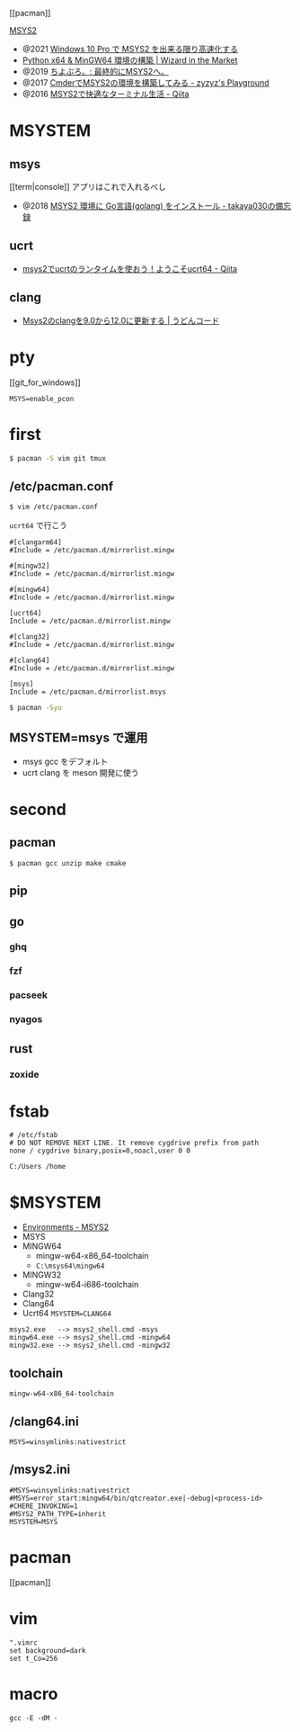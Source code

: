 [[pacman]]

[MSYS2](https://www.msys2.org/)

- @2021 [Windows 10 Pro で MSYS2 を出来る限り高速化する](https://zenn.dev/nyarla/articles/489394cec0ecb5)
- [Python x64 & MinGW64 環境の構築 | Wizard in the Market](https://fx-kirin.com/python/windows-python-mingw64-environment-build/)
- @2019 [ちよぶろ。: 最終的にMSYS2へ。](https://chiyosuke.blogspot.com/2019/03/msys2.html)
- @2017 [CmderでMSYS2の環境を構築してみる - zyzyz's Playground](https://zyzyz.github.io/ja/2017/10/Integrate-MSYS2-into-Cmder/)
- @2016 [MSYS2で快適なターミナル生活 - Qiita](https://qiita.com/Ted-HM/items/4f2feb9fdacb6c72083c)

# MSYSTEM
## msys
[[term|console]] アプリはこれで入れるべし
- @2018 [MSYS2 環境に Go言語(golang) をインストール - takaya030の備忘録](https://takaya030.hatenablog.com/entry/2018/01/18/230105)
## ucrt
- [msys2でucrtのランタイムを使おう！ようこそucrt64 - Qiita](https://qiita.com/yumetodo/items/d849a6dcf08e0435f815)
## clang
- [Msys2のclangを9.0から12.0に更新する | うどんコード](https://udon.little-pear.net/msys2-clang-update-from9-to12/)

# pty
[[git_for_windows]]
```
MSYS=enable_pcon
```

# first
```sh
$ pacman -S vim git tmux
```

## /etc/pacman.conf
```sh
$ vim /etc/pacman.conf
```
`ucrt64` で行こう
```
#[clangarm64]
#Include = /etc/pacman.d/mirrorlist.mingw

#[mingw32]
#Include = /etc/pacman.d/mirrorlist.mingw

#[mingw64]
#Include = /etc/pacman.d/mirrorlist.mingw

[ucrt64]
Include = /etc/pacman.d/mirrorlist.mingw

#[clang32]
#Include = /etc/pacman.d/mirrorlist.mingw

#[clang64]
#Include = /etc/pacman.d/mirrorlist.mingw

[msys]
Include = /etc/pacman.d/mirrorlist.msys
````

```sh
$ pacman -Syu
```

## MSYSTEM=msys で運用
- msys gcc をデフォルト
- ucrt clang を meson 開発に使う

# second
## pacman
```
$ pacman gcc unzip make cmake
```

## pip

## go
### ghq
### fzf
### pacseek
### nyagos

## rust
### zoxide

# fstab
```
# /etc/fstab
# DO NOT REMOVE NEXT LINE. It remove cygdrive prefix from path
none / cygdrive binary,posix=0,noacl,user 0 0

C:/Users /home
```


# $MSYSTEM
- [Environments - MSYS2](https://www.msys2.org/docs/environments/)
- MSYS
- MINGW64
	- mingw-w64-x86_64-toolchain
	- `C:\msys64\mingw64`
- MINGW32
	- mingw-w64-i686-toolchain
- Clang32
- Clang64
- Ucrt64
`MSYSTEM=CLANG64`
```
msys2.exe   --> msys2_shell.cmd -msys  
mingw64.exe --> msys2_shell.cmd -mingw64  
mingw32.exe --> msys2_shell.cmd -mingw32
```
## toolchain
```
mingw-w64-x86_64-toolchain
```

## /clang64.ini
```
MSYS=winsymlinks:nativestrict
```

## /msys2.ini
```
#MSYS=winsymlinks:nativestrict
#MSYS=error_start:mingw64/bin/qtcreator.exe|-debug|<process-id>
#CHERE_INVOKING=1
#MSYS2_PATH_TYPE=inherit
MSYSTEM=MSYS
```

# pacman
[[pacman]]

# vim
```vim
".vimrc
set background=dark
set t_Co=256
```

# macro
```
gcc -E -dM -
```
